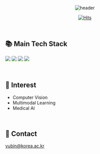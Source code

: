 <div align=center>

![header](https://capsule-render.vercel.app/api?type=cylinder&height=140&color=gradient&customColorList=15&text=YUBIN%20JEONG&section=header&desc=Welcome%20to%20Yubin's%20GitHub%20🙌🏻&fontAlignY=45&descAlignY=80&reversal=false&textBg=false&fontSize=65&animation=twinkling)

[![Hits](https://hits.seeyoufarm.com/api/count/incr/badge.svg?url=https%3A%2F%2Fgithub.com%2Fjungyoubin%2Fhit-counter&count_bg=%23FF9D9D&title_bg=%23868383&icon=github.svg&icon_color=%23E7E7E7&title=hits&edge_flat=false)](https://hits.seeyoufarm.com)
</div>

<br>

## 📚 Main Tech Stack
  <img src="https://img.shields.io/badge/Python-3776AB?style=flat-square&logo=python&logoColor=white"></a>
  <img src="https://img.shields.io/badge/PyTorch-EE4C2C?style=flat-square&logo=pytorch&logoColor=white"/></a>
  <img src="https://img.shields.io/badge/TensorFlow-FF6F00?style=flat-square&logo=tensorflow&logoColor=black"/></a>
  <img src="https://img.shields.io/badge/Keras-D00000?style=flat-square&logo=keras&logoColor=white"/></a>

<br>

## 🤔 Interest
- Computer Vision
- Multimodal Learning
- Medical AI

<br>

## 📩 Contact
yubin@korea.ac.kr
